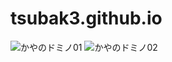 # tsubak3.github.io

<img alt="かやのドミノ01" src="https://raw.github.com/wiki/tsubak3/tsubak3.github.io/images/domino01.png" />
<img alt="かやのドミノ02" src="https://raw.github.com/wiki/tsubak3/tsubak3.github.io/images/domino02.png" />
